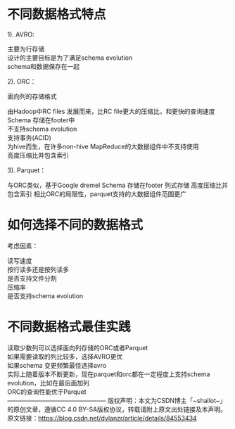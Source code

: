 # 不同数据格式特点
1). AVRO:

主要为行存储  
设计的主要目标是为了满足schema evolution  
schema和数据保存在一起  

2). ORC：

面向列的存储格式  

由Hadoop中RC files 发展而来，比RC file更大的压缩比，和更快的查询速度  
Schema 存储在footer中  
不支持schema evolution  
支持事务(ACID)  
为hive而生，在许多non-hive MapReduce的大数据组件中不支持使用  
高度压缩比并包含索引  

3). Parquet：

与ORC类似，基于Google dremel
Schema 存储在footer
列式存储
高度压缩比并包含索引
相比ORC的局限性，parquet支持的大数据组件范围更广

# 如何选择不同的数据格式
考虑因素：

读写速度  
按行读多还是按列读多  
是否支持文件分割  
压缩率  
是否支持schema evolution  
# 不同数据格式最佳实践  
读取少数列可以选择面向列存储的ORC或者Parquet  
如果需要读取的列比较多，选择AVRO更优  
如果schema 变更频繁最佳选择avro  
实际上随着版本不断更新，现在parquet和orc都在一定程度上支持schema evolution，比如在最后面加列  
ORC的查询性能优于Parquet  
————————————————
版权声明：本文为CSDN博主「~shallot~」的原创文章，遵循CC 4.0 BY-SA版权协议，转载请附上原文出处链接及本声明。
原文链接：https://blog.csdn.net/dylanzr/article/details/84553434